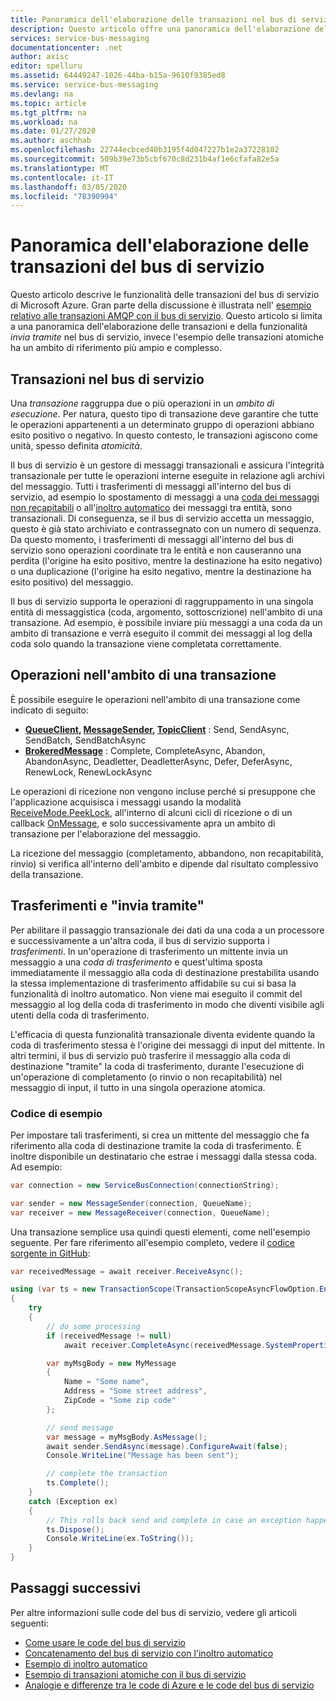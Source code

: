 ```yaml
---
title: Panoramica dell'elaborazione delle transazioni nel bus di servizio di Azure
description: Questo articolo offre una panoramica dell'elaborazione delle transazioni e della funzionalità di invio tramite il bus di servizio di Azure.
services: service-bus-messaging
documentationcenter: .net
author: axisc
editor: spelluru
ms.assetid: 64449247-1026-44ba-b15a-9610f9385ed8
ms.service: service-bus-messaging
ms.devlang: na
ms.topic: article
ms.tgt_pltfrm: na
ms.workload: na
ms.date: 01/27/2020
ms.author: aschhab
ms.openlocfilehash: 22744ecbced40b3195f4d047227b1e2a37228102
ms.sourcegitcommit: 509b39e73b5cbf670c8d231b4af1e6cfafa82e5a
ms.translationtype: MT
ms.contentlocale: it-IT
ms.lasthandoff: 03/05/2020
ms.locfileid: "78390994"
---
```

# <a name="overview-of-service-bus-transaction-processing"></a>Panoramica dell'elaborazione delle transazioni del bus di servizio

Questo articolo descrive le funzionalità delle transazioni del bus di servizio di Microsoft Azure. Gran parte della discussione è illustrata nell' [esempio relativo alle transazioni AMQP con il bus di servizio](https://github.com/Azure/azure-service-bus/tree/master/samples/DotNet/Microsoft.Azure.ServiceBus/TransactionsAndSendVia/TransactionsAndSendVia/AMQPTransactionsSendVia). Questo articolo si limita a una panoramica dell'elaborazione delle transazioni e della funzionalità *invia tramite* nel bus di servizio, invece l'esempio delle transazioni atomiche ha un ambito di riferimento più ampio e complesso.

## <a name="transactions-in-service-bus"></a>Transazioni nel bus di servizio

Una *transazione* raggruppa due o più operazioni in un *ambito di esecuzione*. Per natura, questo tipo di transazione deve garantire che tutte le operazioni appartenenti a un determinato gruppo di operazioni abbiano esito positivo o negativo. In questo contesto, le transazioni agiscono come unità, spesso definita *atomicità*.

Il bus di servizio è un gestore di messaggi transazionali e assicura l'integrità transazionale per tutte le operazioni interne eseguite in relazione agli archivi del messaggio. Tutti i trasferimenti di messaggi all'interno del bus di servizio, ad esempio lo spostamento di messaggi a una [coda dei messaggi non recapitabili](service-bus-dead-letter-queues.md) o all'[inoltro automatico](service-bus-auto-forwarding.md) dei messaggi tra entità, sono transazionali. Di conseguenza, se il bus di servizio accetta un messaggio, questo è già stato archiviato e contrassegnato con un numero di sequenza. Da questo momento, i trasferimenti di messaggi all'interno del bus di servizio sono operazioni coordinate tra le entità e non causeranno una perdita (l'origine ha esito positivo, mentre la destinazione ha esito negativo) o una duplicazione (l'origine ha esito negativo, mentre la destinazione ha esito positivo) del messaggio.

Il bus di servizio supporta le operazioni di raggruppamento in una singola entità di messaggistica (coda, argomento, sottoscrizione) nell'ambito di una transazione. Ad esempio, è possibile inviare più messaggi a una coda da un ambito di transazione e verrà eseguito il commit dei messaggi al log della coda solo quando la transazione viene completata correttamente.

## <a name="operations-within-a-transaction-scope"></a>Operazioni nell'ambito di una transazione

È possibile eseguire le operazioni nell'ambito di una transazione come indicato di seguito:

* **[QueueClient](/dotnet/api/microsoft.azure.servicebus.queueclient), [MessageSender](/dotnet/api/microsoft.azure.servicebus.core.messagesender), [TopicClient](/dotnet/api/microsoft.azure.servicebus.topicclient)** : Send, SendAsync, SendBatch, SendBatchAsync 
* **[BrokeredMessage](/dotnet/api/microsoft.servicebus.messaging.brokeredmessage)** : Complete, CompleteAsync, Abandon, AbandonAsync, Deadletter, DeadletterAsync, Defer, DeferAsync, RenewLock, RenewLockAsync 

Le operazioni di ricezione non vengono incluse perché si presuppone che l'applicazione acquisisca i messaggi usando la modalità [ReceiveMode.PeekLock](/dotnet/api/microsoft.azure.servicebus.receivemode), all'interno di alcuni cicli di ricezione o di un callback [OnMessage](/dotnet/api/microsoft.servicebus.messaging.queueclient.onmessage), e solo successivamente apra un ambito di transazione per l'elaborazione del messaggio.

La ricezione del messaggio (completamento, abbandono, non recapitabilità, rinvio) si verifica all'interno dell'ambito e dipende dal risultato complessivo della transazione.

## <a name="transfers-and-send-via"></a>Trasferimenti e "invia tramite"

Per abilitare il passaggio transazionale dei dati da una coda a un processore e successivamente a un'altra coda, il bus di servizio supporta i *trasferimenti*. In un'operazione di trasferimento un mittente invia un messaggio a una *coda di trasferimento* e quest'ultima sposta immediatamente il messaggio alla coda di destinazione prestabilita usando la stessa implementazione di trasferimento affidabile su cui si basa la funzionalità di inoltro automatico. Non viene mai eseguito il commit del messaggio al log della coda di trasferimento in modo che diventi visibile agli utenti della coda di trasferimento.

L'efficacia di questa funzionalità transazionale diventa evidente quando la coda di trasferimento stessa è l'origine dei messaggi di input del mittente. In altri termini, il bus di servizio può trasferire il messaggio alla coda di destinazione "tramite" la coda di trasferimento, durante l'esecuzione di un'operazione di completamento (o rinvio o non recapitabilità) nel messaggio di input, il tutto in una singola operazione atomica. 

### <a name="see-it-in-code"></a>Codice di esempio

Per impostare tali trasferimenti, si crea un mittente del messaggio che fa riferimento alla coda di destinazione tramite la coda di trasferimento. È inoltre disponibile un destinatario che estrae i messaggi dalla stessa coda. Ad esempio:

```csharp
var connection = new ServiceBusConnection(connectionString);

var sender = new MessageSender(connection, QueueName);
var receiver = new MessageReceiver(connection, QueueName);
```

Una transazione semplice usa quindi questi elementi, come nell'esempio seguente. Per fare riferimento all'esempio completo, vedere il [codice sorgente in GitHub](https://github.com/Azure/azure-service-bus/tree/master/samples/DotNet/Microsoft.Azure.ServiceBus/TransactionsAndSendVia/TransactionsAndSendVia/AMQPTransactionsSendVia):

```csharp
var receivedMessage = await receiver.ReceiveAsync();

using (var ts = new TransactionScope(TransactionScopeAsyncFlowOption.Enabled))
{
    try
    {
        // do some processing
        if (receivedMessage != null)
            await receiver.CompleteAsync(receivedMessage.SystemProperties.LockToken);

        var myMsgBody = new MyMessage
        {
            Name = "Some name",
            Address = "Some street address",
            ZipCode = "Some zip code"
        };

        // send message
        var message = myMsgBody.AsMessage();
        await sender.SendAsync(message).ConfigureAwait(false);
        Console.WriteLine("Message has been sent");

        // complete the transaction
        ts.Complete();
    }
    catch (Exception ex)
    {
        // This rolls back send and complete in case an exception happens
        ts.Dispose();
        Console.WriteLine(ex.ToString());
    }
}
```

## <a name="next-steps"></a>Passaggi successivi

Per altre informazioni sulle code del bus di servizio, vedere gli articoli seguenti:

* [Come usare le code del bus di servizio](service-bus-dotnet-get-started-with-queues.md)
* [Concatenamento del bus di servizio con l'inoltro automatico](service-bus-auto-forwarding.md)
* [Esempio di inoltro automatico](https://github.com/Azure/azure-service-bus/tree/master/samples/DotNet/Microsoft.ServiceBus.Messaging/AutoForward)
* [Esempio di transazioni atomiche con il bus di servizio](https://github.com/Azure/azure-service-bus/tree/master/samples/DotNet/Microsoft.ServiceBus.Messaging/AtomicTransactions)
* [Analogie e differenze tra le code di Azure e le code del bus di servizio](service-bus-azure-and-service-bus-queues-compared-contrasted.md)


